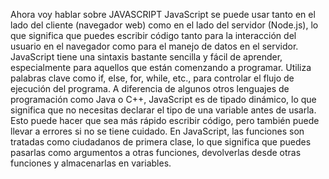 Ahora voy hablar sobre JAVASCRIPT JavaScript se puede usar tanto en el lado del cliente (navegador web) como en el lado del servidor (Node.js), lo que significa que puedes escribir 
código tanto para la interacción del usuario en el navegador como para el manejo de datos en el servidor.
JavaScript tiene una sintaxis bastante sencilla y fácil de aprender, especialmente para aquellos que están comenzando a programar.
Utiliza palabras clave como if, else, for, while, etc., para controlar el flujo de ejecución del programa.
A diferencia de algunos otros lenguajes de programación como Java o C++, JavaScript es de tipado dinámico, 
lo que significa que no necesitas declarar el tipo de una variable antes de usarla. Esto puede hacer que sea más rápido escribir código, pero también puede llevar a errores 
si no se tiene cuidado.
En JavaScript, las funciones son tratadas como ciudadanos de primera clase, lo que significa que puedes pasarlas como argumentos a otras funciones,
devolverlas desde otras funciones y almacenarlas en variables.
